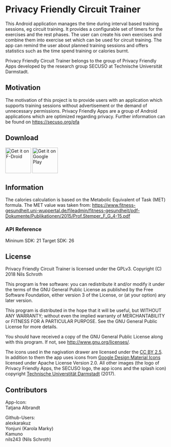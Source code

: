 # Privacy Friendly Circuit Trainer

This Android application manages the time during interval based training sessions, eg circuit training.
It provides a configurable set of timers for the exercises and the rest phases.
The user can create his own exercises and combine them into exercise set which can be used for circuit training.
The app can remind the user about planned training sessions and offers statistics such as the time spend training or calories burnt.

Privacy Friendly Circuit Trainer belongs to the group of Privacy Friendly Apps developed by the research group SECUSO at Technische Universität Darmstadt.

## Motivation

The motivation of this project is to provide users with an application which supports training sessions without advertisement or the demand of unnecessary permissions.
Privacy Friendly Apps are a group of Android applications which are optimized regarding privacy. Further information can be found on https://secuso.org/pfa

## Download

[<img src="https://fdroid.gitlab.io/artwork/badge/get-it-on.png"
     alt="Get it on F-Droid"
     height="80">](https://f-droid.org/packages/org.secuso.privacyfriendlycircuittraining/)
[<img src="https://play.google.com/intl/en_us/badges/images/generic/en-play-badge.png"
     alt="Get it on Google Play"
     height="80">](https://play.google.com/store/apps/details?id=org.secuso.privacyfriendlycircuittraining)

## Information

The calories calculation is based on the Metabolic Equivalent of Task (MET) formula. The MET value was taken from:
https://www.fitness-gesundheit.uni-wuppertal.de/fileadmin/fitness-gesundheit/pdf-Dokumente/Publikationen/2015/Prof.Stemper_F_G_4-15.pdf
 
### API Reference

Mininum SDK: 21
Target SDK: 26 

## License

Privacy Friendly Circuit Trainer is licensed under the GPLv3.
Copyright (C) 2018  Nils Schroth

This program is free software: you can redistribute it and/or modify
it under the terms of the GNU General Public License as published by
the Free Software Foundation, either version 3 of the License, or
(at your option) any later version.

This program is distributed in the hope that it will be useful,
but WITHOUT ANY WARRANTY; without even the implied warranty of
MERCHANTABILITY or FITNESS FOR A PARTICULAR PURPOSE.  See the
GNU General Public License for more details.

You should have received a copy of the GNU General Public License
along with this program. If not, see <http://www.gnu.org/licenses/>.

The icons used in the nagivation drawer are licensed under the [CC BY 2.5](http://creativecommons.org/licenses/by/2.5/). In addition to them the app uses icons from [Google Design Material Icons](https://design.google.com/icons/index.html) licensed under Apache License Version 2.0. All other images (the logo of Privacy Friendly Apps, the SECUSO logo, the app icons and the splash icon) copyright [Technische Universtität Darmstadt](www.tu-darmstadt.de) (2017).

## Contributors

App-Icon: <br />
Tatjana Albrandt<br />

Github-Users: <br />
alexkarakuz <br />
Yonjuni (Karola Marky)<br />
Kamuno<br />
nils243 (Nils Schroth)

